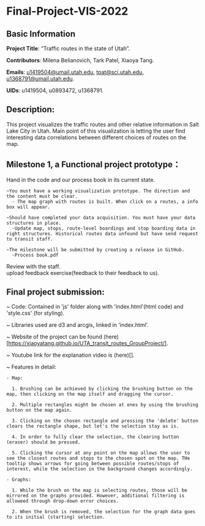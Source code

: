 # Final-Project-VIS-2022
## Basic Information
**Project Title**: “Traffic routes in the state of Utah”.

**Contributors**: Milena Belianovich, Tark Patel, Xiaoya Tang.

**Emails**: u1419504@umail.utah.edu, tpat@sci.utah.edu, u1368791@umail.utah.edu.

**UIDs**: u1419504, u0893472, u1368791.

## Description: 
This project visualizes the traffic routes and other relative information in Salt Lake City in Utah.
Main point of this visualization is letting the user find interesting data correlations between different choices of routes on the map.

## Milestone 1, a Functional project prototype：
  Hand in the code and our process book in its current state.

    ~You must have a working visualization prototype. The direction and the content must be clear.
      - The map graph with routes is built. When click on a routes, a info box will appear.
      
    ~Should have completed your data acquisition. You must have your data structures in place.
      -Update map, stops, route-level boardings and stop boarding data in right structures. Historical routes data unfound but have send request to transit staff.
      
    ~The milestone will be submitted by creating a release in GitHub.
      -Process book.pdf
    
  Review with the staff.\
  upload feedback exercise(feedback to their feedback to us).
  
 ## Final project submission: 
 ~ Code: Contained in 'js' folder along with 'index.html'(html code) and 'style.css' (for styling).  

 ~ Libraries used are d3 and arcgis, linked in 'index.html'.   

 ~ Website of the project can be found (here)[https://xiaoyatang.github.io/UTA_transit_routes_GroupProject/].

 ~ Youtube link for the explanation video is (here)[].

 ~ Features in detail:

    - Map:

      1. Brushing can be achieved by clicking the brushing button on the map, then clicking on the map itself and dragging the cursor.

      2. Multiple rectangles might be chosen at ones by using the brushing button on the map again.

      3. Clicking on the chosen rectangle and pressing the 'delete' button clears the rectangle shape, but let's the selection stay as is.

      4. In order to fully clear the selection, the clearing button (eraser) should be pressed.

      5. Clicking the cursor at any point on the map allows the user to see the closest routes and stops to the chosen spot on the map. THe tooltip shows arrows for going between possible routes/stops of interest, while the selection in the background changes accordingly.

    - Graphs:

      1. While the brush on the map is selecting routes, those will be mirrored on the graphs provided. However, additional filtering is alloweed through drop-down error choices.

      2. When the brush is removed, the selection for the graph data goes to its initial (starting) selection.
